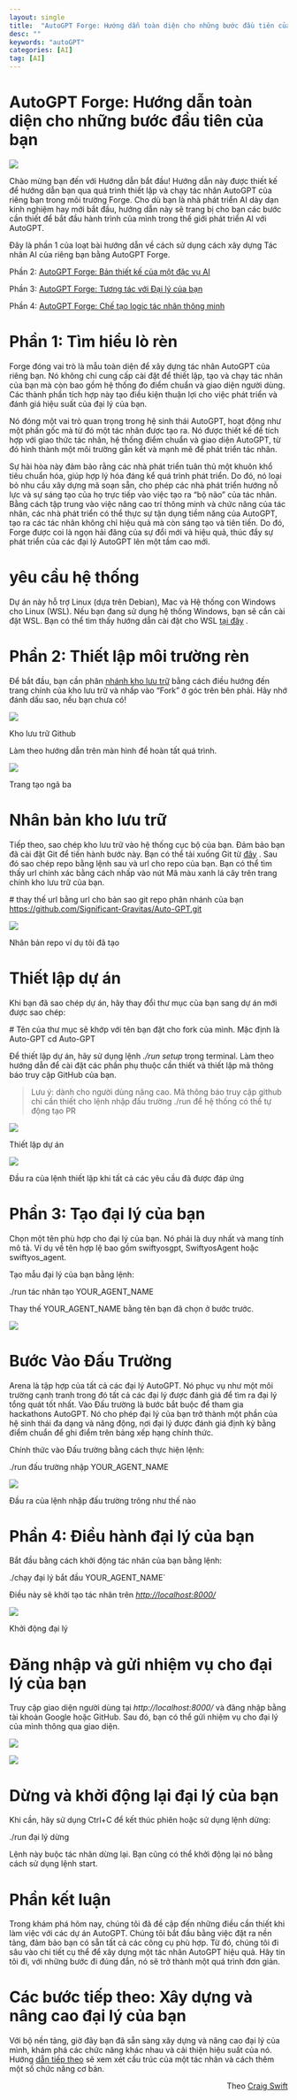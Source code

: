 ```yaml
---
layout: single
title:  "AutoGPT Forge: Hướng dẫn toàn diện cho những bước đầu tiên của bạn"
desc: ""
keywords: "autoGPT"
categories: [AI]
tag: [AI]
---
```


AutoGPT Forge: Hướng dẫn toàn diện cho những bước đầu tiên của bạn
=====================================================

![](https://miro.medium.com/v2/resize:fit:700/1*xYubXgwj5nUEzxsHhJUt3Q.png)

Chào mừng bạn đến với Hướng dẫn bắt đầu! Hướng dẫn này được thiết kế để hướng dẫn bạn qua quá trình thiết lập và chạy tác nhân AutoGPT của riêng bạn trong môi trường Forge. Cho dù bạn là nhà phát triển AI dày dạn kinh nghiệm hay mới bắt đầu, hướng dẫn này sẽ trang bị cho bạn các bước cần thiết để bắt đầu hành trình của mình trong thế giới phát triển AI với AutoGPT.

Đây là phần 1 của loạt bài hướng dẫn về cách sử dụng cách xây dựng Tác nhân AI của riêng bạn bằng AutoGPT Forge.

Phần 2: [AutoGPT Forge: Bản thiết kế của một đặc vụ AI](/ai/autoGPT-part2-the-blueprint-of-an-ai-agent)

Phần 3: [AutoGPT Forge: Tương tác với Đại lý của bạn](/ai/autoGPT-part3-interacting-with-your-agent)

Phần 4: [AutoGPT Forge: Chế tạo logic tác nhân thông minh](/ai/autoGPT-part4-crafting-intelligent-agent-logic)

Phần 1: Tìm hiểu lò rèn
=======================

Forge đóng vai trò là mẫu toàn diện để xây dựng tác nhân AutoGPT của riêng bạn. Nó không chỉ cung cấp cài đặt để thiết lập, tạo và chạy tác nhân của bạn mà còn bao gồm hệ thống đo điểm chuẩn và giao diện người dùng. Các thành phần tích hợp này tạo điều kiện thuận lợi cho việc phát triển và đánh giá hiệu suất của đại lý của bạn.

Nó đóng một vai trò quan trọng trong hệ sinh thái AutoGPT, hoạt động như một phần gốc mà từ đó một tác nhân được tạo ra. Nó được thiết kế để tích hợp với giao thức tác nhân, hệ thống điểm chuẩn và giao diện AutoGPT, từ đó hình thành một môi trường gắn kết và mạnh mẽ để phát triển tác nhân.

Sự hài hòa này đảm bảo rằng các nhà phát triển tuân thủ một khuôn khổ tiêu chuẩn hóa, giúp hợp lý hóa đáng kể quá trình phát triển. Do đó, nó loại bỏ nhu cầu xây dựng mã soạn sẵn, cho phép các nhà phát triển hướng nỗ lực và sự sáng tạo của họ trực tiếp vào việc tạo ra “bộ não” của tác nhân. Bằng cách tập trung vào việc nâng cao trí thông minh và chức năng của tác nhân, các nhà phát triển có thể thực sự tận dụng tiềm năng của AutoGPT, tạo ra các tác nhân không chỉ hiệu quả mà còn sáng tạo và tiên tiến. Do đó, Forge được coi là ngọn hải đăng của sự đổi mới và hiệu quả, thúc đẩy sự phát triển của các đại lý AutoGPT lên một tầm cao mới.

yêu cầu hệ thống
================

Dự án này hỗ trợ Linux (dựa trên Debian), Mac và Hệ thống con Windows cho Linux (WSL). Nếu bạn đang sử dụng hệ thống Windows, bạn sẽ cần cài đặt WSL. Bạn có thể tìm thấy hướng dẫn cài đặt cho WSL [tại đây](https://learn.microsoft.com/en-us/windows/wsl/) .

Phần 2: Thiết lập môi trường rèn
================================

Để bắt đầu, bạn cần phân [nhánh kho lưu trữ](https://github.com/Significant-Gravitas/Auto-GPT) bằng cách điều hướng đến trang chính của kho lưu trữ và nhấp vào “Fork” ở góc trên bên phải. Hãy nhớ đánh dấu sao, nếu bạn chưa có!

![](https://miro.medium.com/v2/resize:fit:700/1*IHPD5zstb6WCeX9qH62_KA.png)

Kho lưu trữ Github

Làm theo hướng dẫn trên màn hình để hoàn tất quá trình.

![](https://miro.medium.com/v2/resize:fit:700/1*7IU6ZtmpYeWed_v7E6YDdg.png)

Trang tạo ngã ba

Nhân bản kho lưu trữ
====================

Tiếp theo, sao chép kho lưu trữ vào hệ thống cục bộ của bạn. Đảm bảo bạn đã cài đặt Git để tiến hành bước này. Bạn có thể tải xuống Git từ [đây](https://git-scm.com/downloads) . Sau đó sao chép repo bằng lệnh sau và url cho repo của bạn. Bạn có thể tìm thấy url chính xác bằng cách nhấp vào nút Mã màu xanh lá cây trên trang chính kho lưu trữ của bạn.

\# thay thế url bằng url cho bản sao git
 repo phân nhánh của bạn https://github.com/Significant-Gravitas/Auto-GPT.git

![](https://miro.medium.com/v2/resize:fit:616/1*z__ACiW97G6qkV33Yjv4tA.png)

Nhân bản repo ví dụ tôi đã tạo

Thiết lập dự án
===============

Khi bạn đã sao chép dự án, hãy thay đổi thư mục của bạn sang dự án mới được sao chép:

\# Tên của thư mục sẽ khớp với tên bạn đặt cho fork của mình. Mặc định là Auto-GPT
cd Auto-GPT

Để thiết lập dự án, hãy sử dụng lệnh _./run setup_ trong terminal. Làm theo hướng dẫn để cài đặt các phần phụ thuộc cần thiết và thiết lập mã thông báo truy cập GitHub của bạn.

> Lưu ý: dành cho người dùng nâng cao. Mã thông báo truy cập github chỉ cần thiết cho lệnh nhập đấu trường ./run để hệ thống có thể tự động tạo PR

![](https://miro.medium.com/v2/resize:fit:700/1*t3q0PeloeRH3MpqRD3Sa6g.png)

Thiết lập dự án

![](https://miro.medium.com/v2/resize:fit:660/1*hpVFg_6CxtuSmItB3J-aYQ.png)

Đầu ra của lệnh thiết lập khi tất cả các yêu cầu đã được đáp ứng

Phần 3: Tạo đại lý của bạn
==========================

Chọn một tên phù hợp cho đại lý của bạn. Nó phải là duy nhất và mang tính mô tả. Ví dụ về tên hợp lệ bao gồm swiftyosgpt, SwiftyosAgent hoặc swiftyos\_agent.

Tạo mẫu đại lý của bạn bằng lệnh:

./run tác nhân tạo YOUR\_AGENT\_NAME

Thay thế YOUR\_AGENT\_NAME bằng tên bạn đã chọn ở bước trước.

![](https://miro.medium.com/v2/resize:fit:675/1*3ZpVd3HJFrt3j3GLzjzyWA.png)

Bước Vào Đấu Trường
===================

Arena là tập hợp của tất cả các đại lý AutoGPT. Nó phục vụ như một môi trường cạnh tranh trong đó tất cả các đại lý được đánh giá để tìm ra đại lý tổng quát tốt nhất. Vào Đấu trường là bước bắt buộc để tham gia hackathons AutoGPT. Nó cho phép đại lý của bạn trở thành một phần của hệ sinh thái đa dạng và năng động, nơi đại lý được đánh giá định kỳ bằng điểm chuẩn để ghi điểm trên bảng xếp hạng chính thức.

Chính thức vào Đấu trường bằng cách thực hiện lệnh:

./run đấu trường nhập YOUR\_AGENT\_NAME

![](https://miro.medium.com/v2/resize:fit:700/1*LO4VR4guAEYHkZ82dGe83g.png)

Đầu ra của lệnh nhập đấu trường trông như thế nào

Phần 4: Điều hành đại lý của bạn
================================

Bắt đầu bằng cách khởi động tác nhân của bạn bằng lệnh:

./chạy đại lý bắt đầu YOUR\_AGENT\_NAME\`

Điều này sẽ khởi tạo tác nhân trên [_http://localhost:8000/_](http://localhost:8000/)

![](https://miro.medium.com/v2/resize:fit:700/1*FnCekFmvs8G9lWVDufX7cQ.png)

Khởi động đại lý

Đăng nhập và gửi nhiệm vụ cho đại lý của bạn
============================================

Truy cập giao diện người dùng tại _http://localhost:8000/_ và đăng nhập bằng tài khoản Google hoặc GitHub. Sau đó, bạn có thể gửi nhiệm vụ cho đại lý của mình thông qua giao diện.

![](https://miro.medium.com/v2/resize:fit:600/1*cbTwPv_ecc35Ar_GqlHO5Q.png)

![](https://miro.medium.com/v2/resize:fit:700/1*50AZ_GQT4dttRcNTvLyM4A.png)

Dừng và khởi động lại đại lý của bạn
====================================

Khi cần, hãy sử dụng Ctrl+C để kết thúc phiên hoặc sử dụng lệnh dừng:

./run đại lý dừng

Lệnh này buộc tác nhân dừng lại. Bạn cũng có thể khởi động lại nó bằng cách sử dụng lệnh start.

Phần kết luận
=============

Trong khám phá hôm nay, chúng tôi đã đề cập đến những điều cần thiết khi làm việc với các dự án AutoGPT. Chúng tôi bắt đầu bằng việc đặt ra nền tảng, đảm bảo bạn có sẵn tất cả các công cụ phù hợp. Từ đó, chúng tôi đi sâu vào chi tiết cụ thể để xây dựng một tác nhân AutoGPT hiệu quả. Hãy tin tôi đi, với những bước đi đúng đắn, nó sẽ trở thành một quá trình đơn giản.

Các bước tiếp theo: Xây dựng và nâng cao đại lý của bạn
=======================================================

Với bộ nền tảng, giờ đây bạn đã sẵn sàng xây dựng và nâng cao đại lý của mình, khám phá các chức năng khác nhau và cải thiện hiệu suất của nó. Hướng [dẫn tiếp theo](/ai/autoGPT-part2-the-blueprint-of-an-ai-agent) sẽ xem xét cấu trúc của một tác nhân và cách thêm một số chức năng cơ bản.

<div style="text-align: right">Theo <a href="https://aiedge.medium.com/autogpt-forge-a-comprehensive-guide-to-your-first-steps-a1dfdf46e3b4">Craig Swift</a></div>
